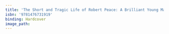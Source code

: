 ```yaml
---
title: 'The Short and Tragic Life of Robert Peace: A Brilliant Young Man Who Left Newark for the Ivy League'
isbn: '9781476731919'
binding: Hardcover
image_path:
---
```



